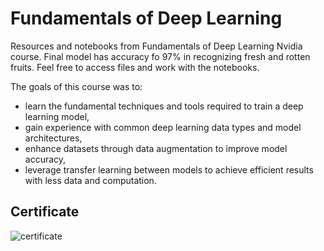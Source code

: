 # Fundamentals of Deep Learning
Resources and notebooks from Fundamentals of Deep Learning Nvidia course. Final model has accuracy fo 97% in recognizing fresh and rotten fruits. Feel free to access files and work with the notebooks.</p>
The goals of this course was to:
 - learn the fundamental techniques and tools required to train a deep learning model,
 - gain experience with common deep learning data types and model architectures,
 - enhance datasets through data augmentation to improve model accuracy,
 - leverage transfer learning between models to achieve efficient results with less data and computation.

## Certificate
![certificate](https://user-images.githubusercontent.com/75530523/153422648-adcbb514-0466-4dbf-aeb5-61bed80b67a8.jpg)
